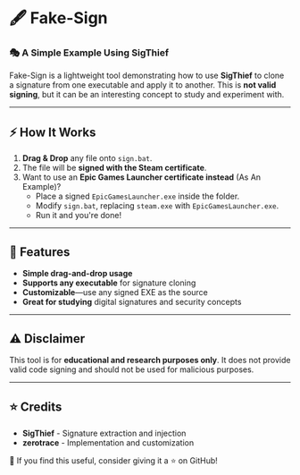 # 🖋️ Fake-Sign

### 🎭 A Simple Example Using SigThief

Fake-Sign is a lightweight tool demonstrating how to use **SigThief** to clone a signature from one executable and apply it to another. This is **not valid signing**, but it can be an interesting concept to study and experiment with.

---

## ⚡ How It Works
1. **Drag & Drop** any file onto `sign.bat`.
2. The file will be **signed with the Steam certificate**.
3. Want to use an **Epic Games Launcher certificate instead** (As An Example)?
   - Place a signed `EpicGamesLauncher.exe` inside the folder.
   - Modify `sign.bat`, replacing `steam.exe` with `EpicGamesLauncher.exe`.
   - Run it and you're done!

---

## 🎯 Features
- **Simple drag-and-drop usage**
- **Supports any executable** for signature cloning
- **Customizable**—use any signed EXE as the source
- **Great for studying** digital signatures and security concepts

---

## ⚠️ Disclaimer
This tool is for **educational and research purposes only**. It does not provide valid code signing and should not be used for malicious purposes.

---

## ⭐ Credits
- **SigThief** - Signature extraction and injection
- **zerotrace** - Implementation and customization

📌 If you find this useful, consider giving it a ⭐ on GitHub!

